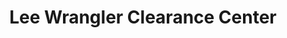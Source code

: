 ---
title: "Lee Wrangler Clearance Center"
url: /grove-city/lee-wrangler-clearance-center/
shop: clothes
---